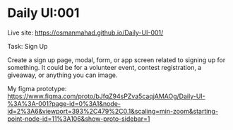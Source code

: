 # Daily UI:001

Live site: https://osmanmahad.github.io/Daily-UI-001/

Task: Sign Up

Create a sign up page, modal, form, or app screen related to signing up for something. It could be for a volunteer event, contest registration, a giveaway, or anything you can image.

My figma prototype: https://www.figma.com/proto/bJfqZ94sPZva5caqjAMAOg/Daily-UI-%3A%3A-001?page-id=0%3A1&node-id=2%3A6&viewport=393%2C479%2C0.1&scaling=min-zoom&starting-point-node-id=11%3A106&show-proto-sidebar=1
